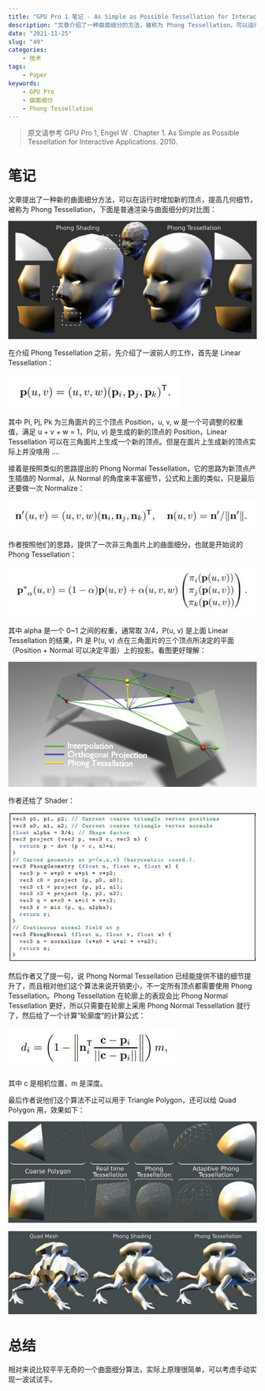 ```yaml
---
title: "GPU Pro 1 笔记 - As Simple as Possible Tessellation for Interactive Applications"
description: "文章介绍了一种曲面细分的方法，被称为 Phong Tessellation，可以运行时丰富模型细节。"
date: "2021-11-25"
slug: "49"
categories:
    - 技术
tags:
    - Paper
keywords:
    - GPU Pro
    - 曲面细分
    - Phong Tessellation
---
```


> 原文请参考 GPU Pro 1, Engel W . Chapter 1. As Simple as Possible Tessellation for Interactive Applications. 2010.

# 笔记

文章提出了一种新的曲面细分方法，可以在运行时增加新的顶点，提高几何细节，被称为 Phong Tessellation，下面是普通渲染与曲面细分的对比图：

![Phong Shading / Phong Tessellation](1.jpg)

在介绍 Phong Tessellation 之前，先介绍了一波前人的工作，首先是 Linear Tessellation：

![Linear Tesselation Expr](2.jpg)

其中 Pi, Pj, Pk 为三角面片的三个顶点 Position，u, v, w 是一个可调整的权重值，满足 u + v + w = 1，P(u, v) 是生成的新的顶点的 Position，Linear Tessellation 可以在三角面片上生成一个新的顶点。但是在面片上生成新的顶点实际上并没啥用 ....

接着是按照类似的思路提出的 Phong Normal Tessellation，它的思路为新顶点产生插值的 Normal，从 Normal 的角度来丰富细节，公式和上面的类似，只是最后还要做一次 Normalize：

![Phong Normal Tessellation Expr](3.jpg)

作者按照他们的思路，提供了一次非三角面片上的曲面细分，也就是开始说的 Phong Tessellation：

![Phong Tessellation Expr](4.jpg)

其中 alpha 是一个 0~1 之间的权重，通常取 3/4，P(u, v) 是上面 Linear Tessellation 的结果，PI 是 P(u, v) 点在三角面片的三个顶点所决定的平面（Position + Normal 可以决定平面）上的投影。看图更好理解：

![Phong Tesselation Desc](5.jpg)

作者还给了 Shader：

![Phong Tesselation Shader](6.jpg)

然后作者又了提一句，说 Phong Normal Tessellation 已经能提供不错的细节提升了，而且相对他们这个算法来说开销更小，不一定所有顶点都需要使用 Phong Tessellation。Phong Tessellation 在轮廓上的表现会比 Phong Normal Tessellation 更好，所以只需要在轮廓上采用 Phong Normal Tessellation 就行了，然后给了一个计算“轮廓度”的计算公式：

![Silhouetteness Expr](7.jpg)

其中 c 是相机位置，m 是深度。

最后作者说他们这个算法不止可以用于 Triangle Polygon，还可以给 Quad Polygon 用，效果如下：

![From Triangle To Quat](8.jpg)

![Quat Effects](9.jpg)

# 总结

相对来说比较平平无奇的一个曲面细分算法，实际上原理很简单，可以考虑手动实现一波试试手。

